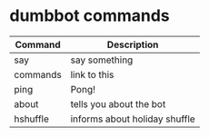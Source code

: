 # dumbbot commands
| Command | Description |
| --- | --- |
| say | say something |
| commands | link to this | 
| ping | Pong! |
| about | tells you about the bot |
| hshuffle | informs about holiday shuffle |
